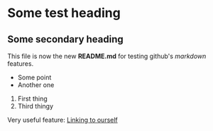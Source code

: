 Some test heading
=================


Some secondary heading
----------------------

This file is now the new **README.md** for testing github's *markdown* features.

* Some point
* Another one

1. First thing
3. Third thingy

Very useful feature: [Linking to ourself](https://github.com/SimplicityApks/HelloWorld "Some stupid text")
